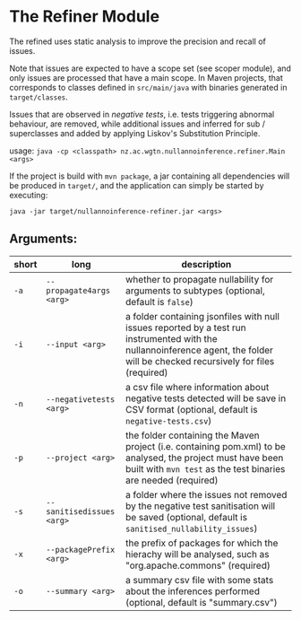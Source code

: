 # The Refiner Module

The refined uses static analysis to improve the precision and recall of issues. 

Note that issues are expected to have a scope set (see scoper module), and only issues are processed 
that have a main scope. In Maven projects, that corresponds to classes defined in `src/main/java` with binaries
generated in `target/classes`. 

Issues that are observed in *negative tests*, i.e. tests triggering abnormal behaviour, are removed, while additional issues
and inferred for sub / superclasses and added by applying Liskov's Substitution Principle.

usage: `java -cp <classpath> nz.ac.wgtn.nullannoinference.refiner.Main <args>`

If the project is build with `mvn package`, a jar containing all dependencies will be produced in `target/`, and the application can simply be started by executing:

`java -jar target/nullannoinference-refiner.jar <args>`

## Arguments: 

| short | long                      | description                                                                                                                                                                 | 
|-----------|---------------------------|-----------------------------------------------------------------------------------------------------------------------------------------------------------------------------|
| `-a`      | `--propagate4args <arg>`  | whether to propagate nullability for arguments to subtypes (optional, default is `false`)                                                                                   |
| `-i`      | `--input <arg>`           | a folder containing jsonfiles with null issues reported by a test run instrumented with the nullannoinference agent, the folder will be checked recursively for files (required) |
| `-n`      | `--negativetests <arg>`   | a csv file where information about negative tests detected will be save in CSV format (optional, default is `negative-tests.csv`)                                           |
| `-p`      | `--project <arg>`         | the folder containing the Maven project (i.e. containing pom.xml) to be analysed, the project must have been built with `mvn test` as the test binaries are needed (required) |
| `-s`      | `--sanitisedissues <arg>` | a folder where the issues not removed by the negative test sanitisation will be saved (optional, default is `sanitised_nullability_issues`)                                 |
| `-x`      | `--packagePrefix <arg>`   | the prefix of packages for which the hierachy will be analysed, such as "org.apache.commons" (required) |
| `-o`      | `--summary <arg>`         | a summary csv file with some stats about the inferences performed (optional, default is "summary.csv") |






